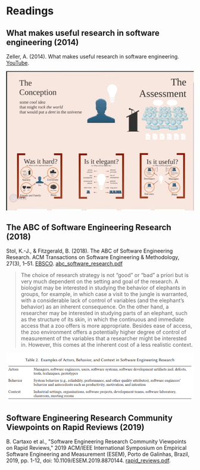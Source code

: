# Readings

## What makes useful research in software engineering (2014)

Zeller, A. (2014). What makes useful research in software engineering. [YouTube](https://youtu.be/4MbixFVWwck).

![useful_research.png](useful_research.png)

## The ABC of Software Engineering Research (2018)

Stol, K.-J., & Fitzgerald, B. (2018). The ABC of Software Engineering Research. ACM Transactions on Software Engineering & Methodology, 27(3), 1–51. [EBSCO](https://search-ebscohost-com.proxy1.ncu.edu/login.aspx?direct=true&db=edb&AN=133081194&site=eds-live). [abc_software_research.pdf](abc_software_research.pdf)

> The choice of research strategy is not “good” or “bad” a priori but is very much dependent on the setting and goal of the research. A biologist may be interested in studying the behavior of elephants in groups, for example, in which case a visit to the jungle is warranted, with a considerable lack of
control of variables (and the elephant’s behavior) as an inherent consequence. On the other hand, a researcher may be interested in studying parts of an elephant, such as the structure of its skin, in which the continuous and immediate access that a zoo offers is more appropriate. Besides ease
of access, the zoo environment offers a potentially higher degree of control of measurement of the variables that a researcher might be interested in. However, this comes at the inherent cost of a less realistic context.

![abc.png](abc.png)

## Software Engineering Research Community Viewpoints on Rapid Reviews (2019)

B. Cartaxo et al., "Software Engineering Research Community Viewpoints on Rapid Reviews," 2019 ACM/IEEE International Symposium on Empirical Software Engineering and Measurement (ESEM), Porto de Galinhas, Brazil, 2019, pp. 1-12, doi: 10.1109/ESEM.2019.8870144. [rapid_reviews.pdf](rapid_reviews.pdf).
